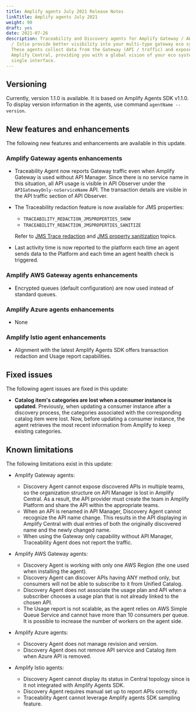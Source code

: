 ```yaml
---
title: Amplify agents July 2021 Release Notes
linkTitle: Amplify agents July 2021
weight: 90
draft: yes
date: 2021-07-26
description: Traceability and Discovery agents for Amplify Gateway / AWS / Azure
  / Istio provide better visibility into your multi-type gateway eco system.
  These agents collect data from the Gateway (API / traffic) and expose it in
  Amplify Central, providing you with a global vision of your eco system from a
  single interface.
---
```


## Versioning

Currently, version 1.1.0 is available. It is based on Amplify Agents SDK v1.1.0.
To display version information in the agents, use command `agentName --version`.

## New features and enhancements

The following new features and enhancements are available in this update.

### Amplify Gateway agents enhancements

* Traceability Agent now reports Gateway traffic even when Amplify Gateway is used without API Manager. Since there is no service name in this situation, all API usage is visible in API Observer under the `APIGatewayOnly-noServiceName` API. The transaction details are visible in the API traffic section of API Observer.
* The Traceability redaction feature is now available for JMS properties:
    * `TRACEABILITY_REDACTION_JMSPROPERTIES_SHOW`
    * `TRACEABILITY_REDACTION_JMSPROPERTIES_SANITIZE`

    Refer to [JMS Trace redaction](/docs/connect_manage_environ/connected_agent_common_reference/trace_redaction/#jms-properties-show-rules) and [JMS property sanitization](/docs/connect_manage_environ/connected_agent_common_reference/trace_redaction/#jms-properties-value-sanitization-rules) topics.
* Last activity time is now reported to the platform each time an agent sends data to the Platform and each time an agent health check is triggered.

### Amplify AWS Gateway agents enhancements

* Encrypted queues (default configuration) are now used instead of standard queues.

### Amplify Azure agents enhancements

* None

### Amplify Istio agent enhancements

* Alignment with the latest Amplify Agents SDK offers transaction redaction and Usage report capabilities.

## Fixed issues

The following agent issues are fixed in this update:

* **Catalog item's categories are lost when a consumer instance is updated**. Previously, when updating a consumer instance after a discovery process, the categories associated with the corresponding catalog item were lost. Now, before updating a consumer instance, the agent retrieves the most recent information from Amplify to keep existing categories.

## Known limitations

The following limitations exist in this update:

* Amplify Gateway agents:

    * Discovery Agent cannot expose discovered APIs in multiple teams, so the organization structure on API Manager is lost in Amplify Central. As a result, the API provider must create the team in Amplify Platform and share the API within the appropriate teams.
    * When an API is renamed in API Manager, Discovery Agent cannot recognize the API name change. This results in the API displaying in Amplify Central with dual entries of both the originally discovered name and the newly changed name.
    * When using the Gateway only capability without API Manager, Traceability Agent does not report the traffic.

* Amplify AWS Gateway agents:

    * Discovery Agent is working with only one AWS Region (the one used when installing the agent).
    * Discovery Agent can discover APIs having ANY method only, but consumers will not be able to subscribe to it from Unified Catalog.
    * Discovery Agent does not associate the usage plan and API when a subscriber chooses a usage plan that is not already linked to the chosen API.
    * The Usage report is not scalable, as the agent relies on AWS Simple Queue Service and cannot have more than 10 consumers per queue. It is possible to increase the number of workers on the agent side.

* Amplify Azure agents:

    * Discovery Agent does not manage revision and version.
    * Discovery Agent does not remove API service and Catalog item when Azure API is removed.

* Amplify Istio agents:

    * Discovery Agent cannot display its status in Central topology since is it not integrated with Amplify Agents SDK.
    * Discovery Agent requires manual set up to report APIs correctly.
    * Traceability Agent cannot leverage Amplify agents SDK sampling feature.
